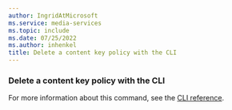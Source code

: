 ```yaml
---
author: IngridAtMicrosoft
ms.service: media-services
ms.topic: include
ms.date: 07/25/2022
ms.author: inhenkel
title: Delete a content key policy with the CLI
---
```


### Delete a content key policy with the CLI

For more information about this command, see the [CLI reference](/cli/azure/ams/content-key-policy?view=azure-cli-latest&preserve-view=true#az-ams-content-key-policy-delete).
